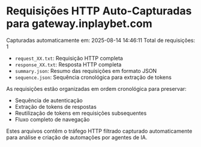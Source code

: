 # Requisições HTTP Auto-Capturadas para gateway.inplaybet.com

Capturadas automaticamente em: 2025-08-14 14:46:11
Total de requisições: 1


- `request_XX.txt`: Requisição HTTP completa
- `response_XX.txt`: Resposta HTTP completa  
- `summary.json`: Resumo das requisições em formato JSON
- `sequence.json`: Sequência cronológica para extração de tokens


As requisições estão organizadas em ordem cronológica para preservar:
- Sequência de autenticação
- Extração de tokens de respostas
- Reutilização de tokens em requisições subsequentes
- Fluxo completo de navegação


Estes arquivos contêm o tráfego HTTP filtrado capturado automaticamente
para análise e criação de automações por agentes de IA.
